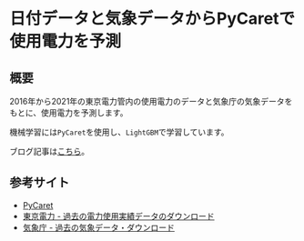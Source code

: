 # 日付データと気象データからPyCaretで使用電力を予測

## 概要

2016年から2021年の東京電力管内の使用電力のデータと気象庁の気象データをもとに、使用電力を予測します。

機械学習には`PyCaret`を使用し、`LightGBM`で学習しています。

ブログ記事は[こちら](https://snova301.hatenablog.com/entry/2022/03/28/182458)。


## 参考サイト

- [PyCaret](https://pycaret.readthedocs.io/en/latest/index.html)
- [東京電力 - 過去の電力使用実績データのダウンロード](https://www.tepco.co.jp/forecast/html/download-j.html)
- [気象庁 - 過去の気象データ・ダウンロード](https://www.data.jma.go.jp/gmd/risk/obsdl/index.php)